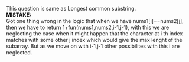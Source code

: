 This question is same as Longest common substring.
<br>
**MISTAKE:**
<br>
Got one thing wrong in the logic that when we have nums1[i]==nums2[j], then we have to return 1+fun(nums1,nums2,i-1,j-1), with this we are neglecting the case when it might happen that the character at i th index matches with some other j index which would give the max lenght of the subarray. But as we move on with i-1,j-1 other possibilites with this i are neglected.